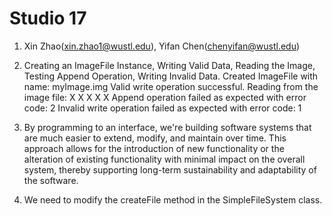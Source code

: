 # Studio 17
1. Xin Zhao(xin.zhao1@wustl.edu), Yifan Chen(chenyifan@wustl.edu)

2. Creating an ImageFile Instance, Writing Valid Data, Reading the Image, Testing Append Operation, Writing Invalid Data.
   Created ImageFile with name: myImage.img
   Valid write operation successful.
   Reading from the image file:
   X X
    X
   X X
   Append operation failed as expected with error code: 2
   Invalid write operation failed as expected with error code: 1

3. By programming to an interface, we're building software systems that are much easier to extend, modify, 
   and maintain over time. This approach allows for the introduction of new functionality or the alteration of existing 
   functionality with minimal impact on the overall system, thereby supporting long-term sustainability and adaptability of the software.

4. We need to modify the createFile method in the SimpleFileSystem class.
